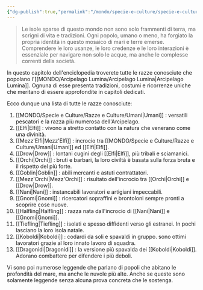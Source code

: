 ```yaml
---
{"dg-publish":true,"permalink":"/mondo/specie-e-culture/specie-e-culture/"}
---
```



> Le isole sparse di questo mondo non sono solo frammenti di terra, ma scrigni di vita e tradizioni. Ogni popolo, umano o meno, ha forgiato la propria identità in questo mosaico di mari e terre emerse. Comprendere le loro usanze, le loro credenze e le loro interazioni è essenziale per navigare non solo le acque, ma anche le complesse correnti della società.

In questo capitolo dell'enciclopedia troverete tutte le razze conosciute che popolano l'[[MONDO/Arcipelago Lumina/Arcipelago Lumina\|Arcipelago Lumina]]. Ognuna di esse presenta tradizioni, costumi e ricorrenze uniche che meritano di essere approfondite in capitoli dedicati. 

Ecco dunque una lista di tutte le razze conosciute:

1. [[MONDO/Specie e Culture/Razze e Culture/Umani\|Umani]] : versatili pescatori e la razza più numerosa dell'Arcipelago.
2. [[Elfi\|Elfi]] : vivono a stretto contatto con la natura che venerano come una divinità.
3. [[Mezz'Elfi\|Mezz'Elfi]] : incrocio tra [[MONDO/Specie e Culture/Razze e Culture/Umani\|Umani]] ed [[Elfi\|Elfi]].
4. [[Drow\|Drow]] : lontani cugini degli [[Elfi\|Elfi]], più tribali e sciamanici. 
5. [[Orchi\|Orchi]] : bruti e barbari, la loro civiltà è basata sulla forza bruta e il rispetto del più forte.
6. [[Goblin\|Goblin]] : abili mercanti e astuti contrattatori.
7. [[Mezz'Orchi\|Mezz'Orchi]] : risultato dell'incrocio tra [[Orchi\|Orchi]] e [[Drow\|Drow]].
8. [[Nani\|Nani]] : instancabili lavoratori e artigiani impeccabili.
9. [[Gnomi\|Gnomi]] : ricercatori sopraffini e brontoloni sempre pronti a scoprire cose nuove.
10. [[Halfling\|Halfling]] : razza nata dall'incrocio di [[Nani\|Nani]] e [[Gnomi\|Gnomi]].
11. [[Tiefling\|Tiefling]] : isolati e spesso diffidenti verso gli estranei. In pochi lasciano la loro isola natale.
12. [[Koboldi\|Koboldi]] : codardi da soli e spavaldi in gruppo. sono ottimi lavoratori grazie al loro innato lavoro di squadra.
13. [[Dragonidi\|Dragonidi]] : la versione più spavalda dei [[Koboldi\|Koboldi]]. Adorano combattere per difendere i più deboli.

Vi sono poi numerose leggende che parlano di popoli che abitano le profondità del mare, ma anche le nuvole più alte. Anche se queste sono solamente leggende senza alcuna prova concreta che le sostenga.